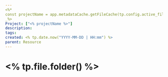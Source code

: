 ```yaml
---
<%* 
const projectName = app.metadataCache.getFileCache(tp.config.active_file)?.frontmatter?.Project;
_%>
Project: ["<% projectName %>"]
description: 
tags: 
created: <% tp.date.now("YYYY-MM-DD | HH:mm") %>
parent: Resource
---
```

# <% tp.file.folder() %>